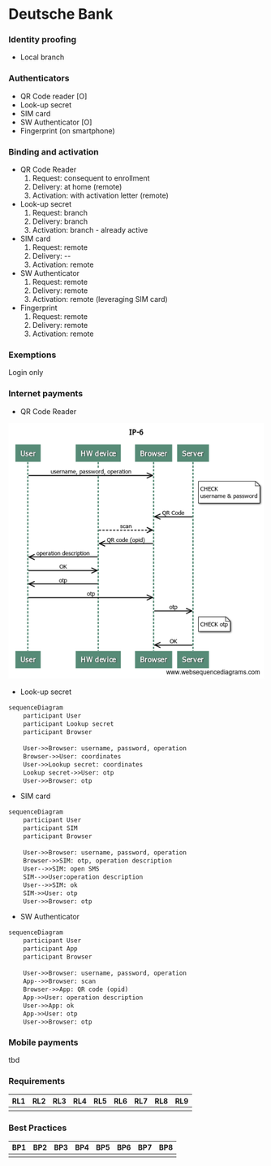 

# Deutsche Bank

### Identity proofing

- Local branch


### Authenticators
- QR Code reader [O]
- Look-up secret
- SIM card
- SW Authenticator [O]
- Fingerprint (on smartphone)

### Binding and activation
- QR Code Reader
	 1. Request: consequent to enrollment
	 2. Delivery: at home (remote)
	 3. Activation: with activation letter (remote)
- Look-up secret
	1. Request: branch
	 2. Delivery: branch
	 3. Activation: branch - already active
- SIM card
	1. Request: remote
	 2. Delivery: --
	 3. Activation: remote
- SW Authenticator
	1. Request: remote
	2. Delivery: remote
	3. Activation: remote (leveraging SIM card)
- Fingerprint
	1. Request: remote
	2. Delivery: remote
	3. Activation: remote

### Exemptions
Login only

### Internet payments

- QR Code Reader

![IP-6](../../sequence-diagrams/ip/IP-6.png)

- Look-up secret

```mermaid
sequenceDiagram
    participant User
    participant Lookup secret
	participant Browser
    
    User->>Browser: username, password, operation
    Browser->>User: coordinates
    User->>Lookup secret: coordinates
    Lookup secret->>User: otp
    User->>Browser: otp
```

- SIM card

```mermaid
sequenceDiagram
    participant User
    participant SIM
	participant Browser
    
    User->>Browser: username, password, operation
    Browser->>SIM: otp, operation description
    User-->>SIM: open SMS
    SIM-->>User:operation description
    User-->>SIM: ok
    SIM->>User: otp
    User->>Browser: otp
```

- SW Authenticator

```mermaid
sequenceDiagram
    participant User
    participant App
	participant Browser
    
    User->>Browser: username, password, operation
    App-->>Browser: scan
    Browser->>App: QR code (opid)
    App->>User: operation description
    User->>App: ok
    App->>User: otp
    User->>Browser: otp
```

### Mobile payments

tbd


### Requirements 

|  RL1 | RL2 | RL3 | RL4 | RL5 | RL6 | RL7 | RL8 | RL9 |
|---|---|---|---|---|---|---|---|---|
| <i class="icon-star"></i> | <i class="icon-star"></i> | <i class="icon-star"></i> | <i class="icon-star-half-alt"></i> | <i class="icon-star-half-alt"></i> | <i class="icon-star-half-alt"></i> | <i class="icon-star"></i> | <i class="icon-star-half-alt"></i> | <i class="icon-star-half-alt"></i> |

### Best Practices

| BP1 | BP2 | BP3 | BP4 | BP5 | BP6 | BP7 | BP8 |
|---|---|---|---|---|---|---|---|
| <i class="icon-star-empty"></i> | <i class="icon-star-half-alt"></i> | <i class="icon-star"></i> | <i class="icon-star-half-alt"></i> |<i class="icon-star"></i> | <i class="icon-star-half-alt"></i> |<i class="icon-star-half-alt"></i> | <i class="icon-star"></i> |






